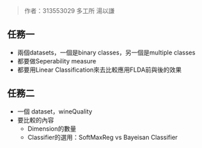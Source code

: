 > 作者：313553029 多工所 湯以謙
## 任務一
- 兩個datasets，一個是binary classes，另一個是multiple classes
- 都要做Seperability measure
- 都要用Linear Classification來去比較應用FLDA前與後的效果
## 任務二
- 一個 dataset，wineQuality
- 要比較的內容
	- Dimension的數量
	- Classifier的選用：SoftMaxReg vs Bayeisan Classifier